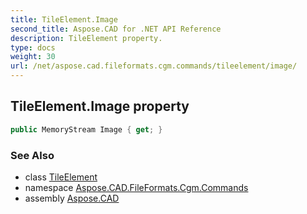 ```yaml
---
title: TileElement.Image
second_title: Aspose.CAD for .NET API Reference
description: TileElement property. 
type: docs
weight: 30
url: /net/aspose.cad.fileformats.cgm.commands/tileelement/image/
---
```

## TileElement.Image property

```csharp
public MemoryStream Image { get; }
```

### See Also

* class [TileElement](../)
* namespace [Aspose.CAD.FileFormats.Cgm.Commands](../../tileelement/)
* assembly [Aspose.CAD](../../../)


